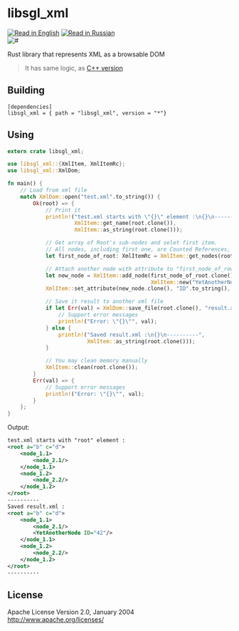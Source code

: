 libsgl_xml
======
[![Read in English](http://www.printableworldflags.com/icon-flags/24/United%20Kingdom.png)](https://github.com/SquareGearsLogic/libsgl_xml) [![Read in Russian](http://www.printableworldflags.com/icon-flags/24/Russian%20Federation.png)](https://github.com/SquareGearsLogic/libsgl_xml/blob/master/README.ru.md)  
![#](https://travis-ci.org/SquareGearsLogic/libsgl_xml.svg?branch=master)

Rust library that represents XML as a browsable DOM

> It has same logic, as [C++ version](https://github.com/SquareGearsLogic/SglXml.git)

Building
-----------

```
[dependencies]
libsgl_xml = { path = "libsgl_xml", version = "*"}
```

Using
-----------

```rust
extern crate libsgl_xml;

use libsgl_xml::{XmlItem, XmlItemRc};
use libsgl_xml::XmlDom;

fn main() {
    // Load from xml file
    match XmlDom::open("test.xml".to_string()) {
        Ok(root) => {
            // Print it
            println!("test.xml starts with \"{}\" element :\n{}\n----------",
                     XmlItem::get_name(root.clone()),
                     XmlItem::as_string(root.clone()));

            // Get array of Root's sub-nodes and selet first item.
            // All nodes, including first one, are Counted References, so simply clone() them everywhere.
            let first_node_of_root: XmlItemRc = XmlItem::get_nodes(root.clone())[0].clone();

            // Attach another node with attribute to "first_node_of_root"
            let new_node = XmlItem::add_node(first_node_of_root.clone(),
                                             XmlItem::new("YetAnotherNode".to_string()));
            XmlItem::set_attribute(new_node.clone(), "ID".to_string(), "42".to_string());

            // Save it result to another xml file
            if let Err(val) = XmlDom::save_file(root.clone(), "result.xml".to_string()) {
                // Support error messages
                println!("Error: \"{}\"", val);
            } else {
                println!("Saved result.xml :\n{}\n----------",
                         XmlItem::as_string(root.clone()));
            }

            // You may clean memory manually
            XmlItem::clean(root.clone());
        }
        Err(val) => {
            // Support error messages
            println!("Error: \"{}\"", val);
        }
    };
}
```
Output:
```xml
test.xml starts with "root" element :
<root a="b" c="d">
	<node_1.1>
		<node_2.1/>
	</node_1.1>
	<node_1.2>
		<node_2.2/>
	</node_1.2>
</root>
----------
Saved result.xml :
<root a="b" c="d">
	<node_1.1>
		<node_2.1/>
		<YetAnotherNode ID="42"/>
	</node_1.1>
	<node_1.2>
		<node_2.2/>
	</node_1.2>
</root>
----------
```

License
-----------
Apache License Version 2.0, January 2004
http://www.apache.org/licenses/